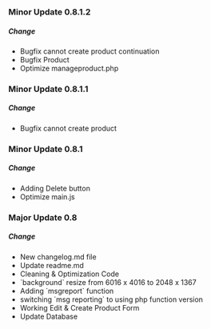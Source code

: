 ### Minor Update 0.8.1.2

##### Change

<ul>
    <li>Bugfix cannot create product continuation</li>
    <li>Bugfix Product</li>
    <li>Optimize manageproduct.php</li>
</ul>

### Minor Update 0.8.1.1

##### Change

<ul>
    <li>Bugfix cannot create product</li>
</ul>

### Minor Update 0.8.1

##### Change

<ul>
    <li>Adding Delete button</li>
    <li>Optimize main.js</li>
</ul>

### Major Update 0.8

##### Change

<ul>
    <li>New changelog.md file</li>
    <li>Update readme.md</li>
    <li>Cleaning & Optimization Code</li>
    <li>`background` resize from 6016 x 4016 to 2048 x 1367</li>
    <li>Adding `msgreport` function</li>
    <li>switching `msg reporting` to using php function version</li>
    <li>Working Edit & Create Product Form</li>
    <li>Update Database</li>
</ul>